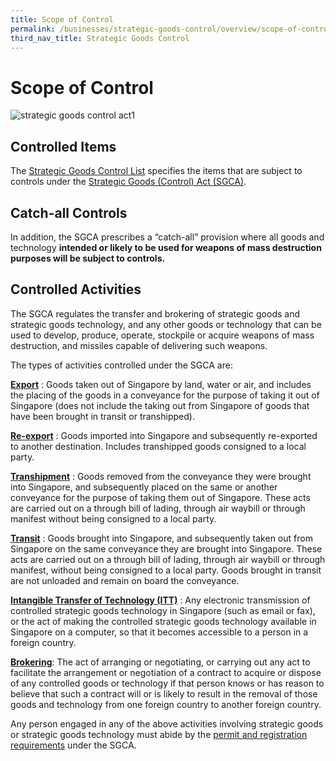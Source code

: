 ```yaml
---
title: Scope of Control
permalink: /businesses/strategic-goods-control/overview/scope-of-control
third_nav_title: Strategic Goods Control
---
```


# Scope of Control

![strategic goods control act1](https://www.customs.gov.sg/-/media/cus/images/business/strategic-goods-control-act1.png)

## Controlled Items

The [Strategic Goods Control List](https://www.customs.gov.sg/businesses/strategic-goods-control/strategic-goods-control-list) specifies the items that are subject to controls under the  [Strategic Goods (Control) Act (SGCA)](https://sso.agc.gov.sg/Act/SGCA2002).

## Catch-all Controls

In addition, the SGCA prescribes a “catch-all” provision where all goods and technology  **intended or likely to be used for weapons of mass destruction purposes will be subject to controls.**

## Controlled Activities

The SGCA regulates the transfer and brokering of strategic goods and strategic goods technology, and any other goods or technology that can be used to develop, produce, operate, stockpile or acquire weapons of mass destruction, and missiles capable of delivering such weapons.

The types of activities controlled under the SGCA are:

**[Export](https://www.customs.gov.sg/businesses/strategic-goods-control/permit-and-registration-requirements/individual-permit-export-transhipment-and-transit)** : Goods taken out of Singapore by land, water or air, and includes the placing of the goods in a conveyance for the purpose of taking it out of Singapore (does not include the taking out from Singapore of goods that have been brought in transit or transhipped).

**[Re-export](https://www.customs.gov.sg/businesses/strategic-goods-control/permit-and-registration-requirements/individual-permit-export-transhipment-and-transit)** : Goods imported into Singapore and subsequently re-exported to another destination. Includes transhipped goods consigned to a local party.

**[Transhipment](https://www.customs.gov.sg/businesses/strategic-goods-control/permit-and-registration-requirements/individual-permit-export-transhipment-and-transit)** : Goods removed from the conveyance they were brought into Singapore, and subsequently placed on the same or another conveyance for the purpose of taking them out of Singapore. These acts are carried out on a through bill of lading, through air waybill or through manifest without being consigned to a local party.

**[Transit](https://www.customs.gov.sg/businesses/strategic-goods-control/permit-and-registration-requirements/individual-permit-export-transhipment-and-transit)** : Goods brought into Singapore, and subsequently taken out from Singapore on the same conveyance they are brought into Singapore. These acts are carried out on a through bill of lading, through air waybill or through manifest, without being consigned to a local party. Goods brought in transit are not unloaded and remain on board the conveyance.

**[Intangible Transfer of Technology (ITT)](https://www.customs.gov.sg/businesses/strategic-goods-control/permit-and-registration-requirements/intangible-transfer-of-technology-itt)** : Any electronic transmission of controlled strategic goods technology in Singapore (such as email or fax), or the act of making the controlled strategic goods technology available in Singapore on a computer, so that it becomes accessible to a person in a foreign country.

**[Brokering](https://www.customs.gov.sg/businesses/strategic-goods-control/permit-and-registration-requirements/brokering)**: The act of arranging or negotiating, or carrying out any act to facilitate the arrangement or negotiation of a contract to acquire or dispose of any controlled goods or technology if that person knows or has reason to believe that such a contract will or is likely to result in the removal of those goods and technology from one foreign country to another foreign country.

Any person engaged in any of the above activities involving strategic goods or strategic goods technology must abide by the  [permit and registration requirements](https://www.customs.gov.sg/businesses/strategic-goods-control/permit-and-registration-requirements) under the SGCA.

